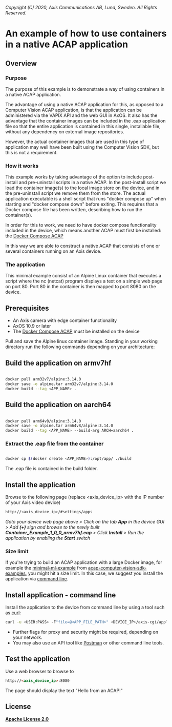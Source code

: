  *Copyright (C) 2020, Axis Communications AB, Lund, Sweden. All Rights Reserved.*

# An example of how to use containers in a native ACAP application

## Overview

### Purpose

The purpose of this example is to demonstrate a way of using containers in a native ACAP application.

The advantage of using a native ACAP application for this, as opposed to a Computer Vision ACAP application, is that the application can be administered via the VAPIX API and the web GUI in AxOS. It also has the advantage that the container images can be included in the .eap application file so that the entire application is contained in this single, installable file, without any dependency on external image repositories.

However, the actual container images that are used in this type of application may well have been built using the Computer Vision SDK, but this is not a requirement.

### How it works

This example works by taking advantage of the option to include post-install and pre-uninstall scripts in a native ACAP. In the post-install script we load the container image(s) to the local image store on the device, and in the pre-uninstall script we remove them from the store. The actual application executable is a shell script that runs "docker compose up" when starting and "docker compose down" before exiting. This requires that a Docker compose file has been written, describing how to run the container(s).

In order for this to work, we need to have docker compose functionality included in the device, which means another ACAP must first be installed: the [Docker Compose ACAP](https://github.com/AxisCommunications/docker-compose-acap)

In this way we are able to construct a native ACAP that consists of one or several containers running on an Axis device.

### The application

This minimal example consist of an Alpine Linux container that executes a script where the nc (netcat) program displays a text on a simple web page on port 80. Port 80 in the container is then mapped to port 8080 on the device.

## Prerequisites

* An Axis camera with edge container functionality
* AxOS 10.9 or later
* The [Docker Compose ACAP](https://github.com/AxisCommunications/docker-compose-acap) must be installed on the device

Pull and save the Alpine linux container image. Standing in your working directory run the following commands depending on your architecture:

## Build the application on armv7hf

```bash

docker pull arm32v7/alpine:3.14.0
docker save -o alpine.tar arm32v7/alpine:3.14.0
docker build --tag <APP_NAME> .

```

## Build the application on aarch64

```bash

docker pull arm64v8/alpine:3.14.0
docker save -o alpine.tar arm64v8/alpine:3.14.0
docker build --tag <APP_NAME> --build-arg ARCH=aarch64 .

```

### Extract the .eap file from the container

```bash

docker cp $(docker create <APP_NAME>):/opt/app/ ./build

```

The .eap file is contained in the build folder.

## Install the application

Browse to the following page (replace <axis_device_ip> with the IP number of your Axis video device)

```bash
http://<axis_device_ip>/#settings/apps
```

*Goto your device web page above > Click on the tab **App** in the device GUI > Add **(+)** sign and browse to
the newly built **Container_Example_1_0_0_armv7hf.eap** > Click **Install** > Run the application by enabling the **Start** switch*

### Size limit

If you're trying to build an ACAP application with a large Docker image, for example the [minimal-ml-example](https://github.com/AxisCommunications/acap-computer-vision-sdk-examples/tree/master/minimal-ml-inference) from [acap-computer-vision-sdk-examples](https://github.com/AxisCommunications/acap-computer-vision-sdk-examples), you might hit a size limit. In this case, we suggest you install the application via [command line](#install-application---command-line).

## Install application - command line

Install the application to the device from command line by using a tool such as [curl](https://curl.se):

```bash
curl -u <USER:PASS> -F"file=@<APP_FILE_PATH>" <DEVICE_IP>/axis-cgi/applications/upload.cgi
```

* Further flags for proxy and security might be required, depending on your network.
* You may also use an API tool like [Postman](https://www.postman.com/) or other command line tools.

## Test the application

Use a web browser to browse to

```html
http://<axis_device_ip>:8080
```

The page should display the text "Hello from an ACAP!"

## License

**[Apache License 2.0](../LICENSE)**
